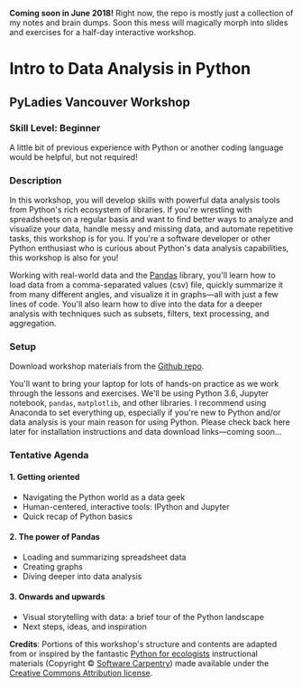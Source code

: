 **Coming soon in June 2018!** Right now, the repo is mostly just a collection of my notes and brain dumps. Soon this mess will magically morph into slides and exercises for a half-day interactive workshop.

# Intro to Data Analysis in Python
## PyLadies Vancouver Workshop

### Skill Level: Beginner
A little bit of previous experience with Python or another coding language would be helpful, but not required!

### Description

In this workshop, you will develop skills with powerful data analysis tools from Python's rich ecosystem of libraries. If you're wrestling with spreadsheets on a regular basis and want to find better ways to analyze and visualize your data, handle messy and missing data, and automate repetitive tasks, this workshop is for you. If you're a software developer or other Python enthusiast who is curious about Python's data analysis capabilities, this workshop is also for you!

Working with real-world data and the [Pandas](https://pandas.pydata.org/) library, you'll learn how to load data from a comma-separated values (csv) file, quickly summarize it from many different angles, and visualize it in graphs&mdash;all with just a few lines of code. You'll also learn how to dive into the data for a deeper analysis with techniques such as subsets, filters, text processing, and aggregation.

### Setup

Download workshop materials from the [Github repo](https://github.com/jenfly/pydata-intro-workshop).

You'll want to bring your laptop for lots of hands-on practice as we work through the lessons and exercises. We'll be using Python 3.6, Jupyter notebook, `pandas`, `matplotlib`, and other libraries. I recommend using Anaconda to set everything up, especially if you're new to Python and/or data analysis is your main reason for using Python. Please check back here later for installation instructions and data download links&mdash;coming soon...

### Tentative Agenda

#### 1. Getting oriented

- Navigating the Python world as a data geek
- Human-centered, interactive tools: IPython and Jupyter
- Quick recap of Python basics

#### 2. The power of Pandas

- Loading and summarizing spreadsheet data
- Creating graphs
- Diving deeper into data analysis

#### 3. Onwards and upwards

- Visual storytelling with data: a brief tour of the Python landscape
- Next steps, ideas, and inspiration

**Credits**: Portions of this workshop's structure and contents are adapted from or inspired by the fantastic [Python for ecologists](http://www.datacarpentry.org/python-ecology-lesson/) instructional materials (Copyright © [Software Carpentry](http://software-carpentry.org/)) made available under the [Creative Commons Attribution license](https://creativecommons.org/licenses/by/4.0/).
